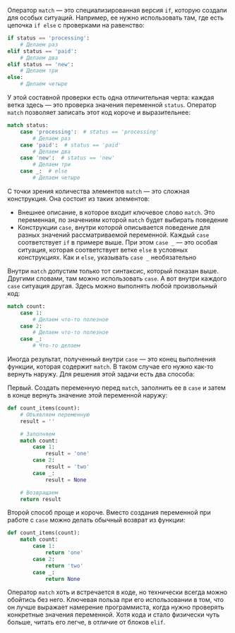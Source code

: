 Оператор `match` — это специализированная версия `if`, которую создали для особых ситуаций. Например, ее нужно использовать там, где есть цепочка `if else` с проверками на равенство:

```python
if status == 'processing':
    # Делаем раз
elif status == 'paid':
    # Делаем два
elif status == 'new':
    # Делаем три
else:
    # Делаем четыре
```

У этой составной проверки есть одна отличительная черта: каждая ветка здесь — это проверка значения переменной `status`. Оператор `match` позволяет записать этот код короче и выразительнее:

```python
match status:
    case 'processing':  # status == 'processing'
        # Делаем раз
    case 'paid':  # status == 'paid'
        # Делаем два
    case 'new':  # status == 'new'
        # Делаем три
    case _:  # else
        # Делаем четыре
```

С точки зрения количества элементов `match` — это сложная конструкция. Она состоит из таких элементов:

* Внешнее описание, в которое входит ключевое слово `match`. Это переменная, по значениям которой `match` будет выбирать поведение
* Конструкции `case`, внутри которой описывается поведение для разных значений рассматриваемой переменной. Каждый `case` соответствует `if` в примере выше. При этом `case _` — это особая ситуация, которая соответствует ветке `else` в условных конструкциях. Как и `else`, указывать `case _` необязательно

Внутри `match` допустим только тот синтаксис, который показан выше. Другими словами, там можно использовать `case`. А вот внутри каждого `case` ситуация другая. Здесь можно выполнять любой произвольный код:

```python
match count:
    case 1:
        # Делаем что-то полезное
    case 2:
        # Делаем что-то полезное
    case _:
        # Что-то делаем
```

Иногда результат, полученный внутри `case` — это конец выполнения функции, которая содержит `match`. В таком случае его нужно как-то вернуть наружу. Для решения этой задачи есть два способа:

Первый. Создать переменную перед `match`, заполнить ее в `case` и затем в конце вернуть значение этой переменной наружу:

```python
def count_items(count):
    # Объявляем переменную
    result = ''

    # Заполняем
    match count:
        case 1:
            result = 'one'
        case 2:
            result = 'two'
        case _:
            result = None

    # Возвращаем
    return result
```

Второй способ проще и короче. Вместо создания переменной при работе с `case` можно делать обычный возврат из функции:

```python
def count_items(count):
    match count:
        case 1:
            return 'one'
        case 2:
            return 'two'
        case _:
            return None
```

Оператор `match` хоть и встречается в коде, но технически всегда можно обойтись без него. Ключевая польза при его использовании в том, что он лучше выражает намерение программиста, когда нужно проверять конкретные значения переменной. Хотя кода и стало физически чуть больше, читать его легче, в отличие от блоков `elif`.
